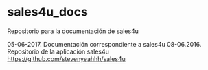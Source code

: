 # sales4u_docs
Repositorio para la documentación de sales4u

05-06-2017. Documentación correspondiente a sales4u
08-06.2016. Repositorio de la aplicación sales4u https://github.com/stevenyeahhh/sales4u
